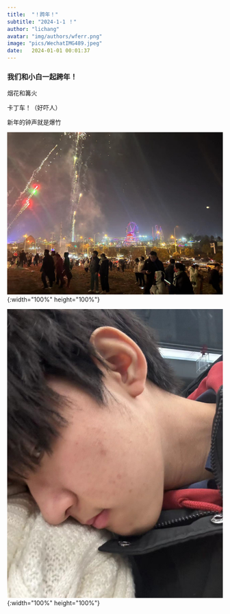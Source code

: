 ```yaml
---
title:  "！跨年！"
subtitle: "2024-1-1 ！"
author: "lichang"
avatar: "img/authors/wferr.png"
image: "pics/WechatIMG489.jpeg"
date:   2024-01-01 00:01:37
---
```


### 我们和小白一起跨年！

烟花和篝火

卡丁车！（好吓人）

新年的钟声就是爆竹

![](../pics/WechatIMG489.jpeg){:width="100%" height="100%"}

![](../pics/WechatIMG514.jpeg){:width="100%" height="100%"}